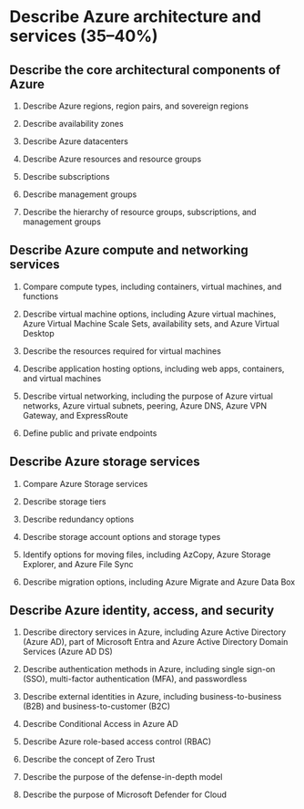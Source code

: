 # Describe Azure architecture and services (35–40%)

## Describe the core architectural components of Azure
1. Describe Azure regions, region pairs, and sovereign regions

1. Describe availability zones

1. Describe Azure datacenters

1. Describe Azure resources and resource groups

1. Describe subscriptions

1. Describe management groups

1. Describe the hierarchy of resource groups, subscriptions, and management groups


## Describe Azure compute and networking services

1. Compare compute types, including containers, virtual machines, and functions

1. Describe virtual machine options, including Azure virtual machines, Azure Virtual Machine Scale Sets, availability sets, and Azure Virtual Desktop

1. Describe the resources required for virtual machines

1. Describe application hosting options, including web apps, containers, and virtual machines

1. Describe virtual networking, including the purpose of Azure virtual networks, Azure virtual subnets, peering, Azure DNS, Azure VPN Gateway, and ExpressRoute

1. Define public and private endpoints


## Describe Azure storage services

1. Compare Azure Storage services

1. Describe storage tiers

1. Describe redundancy options

1. Describe storage account options and storage types

1. Identify options for moving files, including AzCopy, Azure Storage Explorer, and Azure File Sync

1. Describe migration options, including Azure Migrate and Azure Data Box


## Describe Azure identity, access, and security

1. Describe directory services in Azure, including Azure Active Directory (Azure AD), part of Microsoft Entra and Azure Active Directory Domain Services (Azure AD DS)

1. Describe authentication methods in Azure, including single sign-on (SSO), multi-factor authentication (MFA), and passwordless

1. Describe external identities in Azure, including business-to-business (B2B) and business-to-customer (B2C)

1. Describe Conditional Access in Azure AD

1. Describe Azure role-based access control (RBAC)

1. Describe the concept of Zero Trust

1. Describe the purpose of the defense-in-depth model

1. Describe the purpose of Microsoft Defender for Cloud
